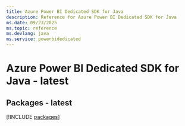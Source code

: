 ```yaml
---
title: Azure Power BI Dedicated SDK for Java
description: Reference for Azure Power BI Dedicated SDK for Java
ms.date: 09/23/2025
ms.topic: reference
ms.devlang: java
ms.service: powerbidedicated
---
```

# Azure Power BI Dedicated SDK for Java - latest
## Packages - latest
[!INCLUDE [packages](power-bi-dedicated-index.md)]